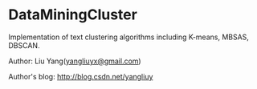 DataMiningCluster
=================

Implementation of text clustering algorithms including K-means, MBSAS, DBSCAN.

Author: Liu Yang(yangliuyx@gmail.com)

Author's blog: http://blog.csdn.net/yangliuy